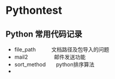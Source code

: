 # Pythontest
## Python 常用代码记录

- file_path　　　文档路径及包导入的问题
- mail2　　　　　邮件发送功能
- sort_method　　python排序算法
- 
